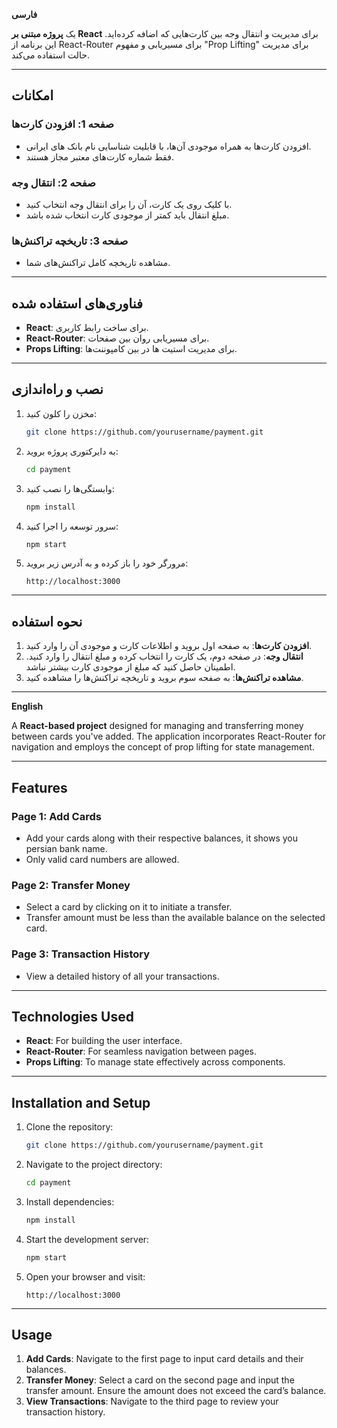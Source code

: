 
**فارسی**

یک **پروژه مبتنی بر React** برای مدیریت و انتقال وجه بین کارت‌هایی که اضافه کرده‌اید. این برنامه از React-Router برای مسیریابی و مفهوم "Prop Lifting" برای مدیریت حالت استفاده می‌کند.

---

## امکانات

### صفحه 1: افزودن کارت‌ها
- افزودن کارت‌ها به همراه موجودی آن‌ها، با قابلیت شناسایی نام بانک های ایرانی.
- فقط شماره کارت‌های معتبر مجاز هستند.

### صفحه 2: انتقال وجه
- با کلیک روی یک کارت، آن را برای انتقال وجه انتخاب کنید.
- مبلغ انتقال باید کمتر از موجودی کارت انتخاب شده باشد.

### صفحه 3: تاریخچه تراکنش‌ها
- مشاهده تاریخچه کامل تراکنش‌های شما.

---

## فناوری‌های استفاده شده
- **React**: برای ساخت رابط کاربری.
- **React-Router**: برای مسیریابی روان بین صفحات.
- **Props Lifting**: برای مدیریت استیت ها در بین کامپوننت‌ها.

---

## نصب و راه‌اندازی
1. مخزن را کلون کنید:
   ```bash
   git clone https://github.com/yourusername/payment.git
   ```
2. به دایرکتوری پروژه بروید:
   ```bash
   cd payment
   ```
3. وابستگی‌ها را نصب کنید:
   ```bash
   npm install
   ```
4. سرور توسعه را اجرا کنید:
   ```bash
   npm start
   ```
5. مرورگر خود را باز کرده و به آدرس زیر بروید:
   ```
   http://localhost:3000
   ```

---

## نحوه استفاده
1. **افزودن کارت‌ها**: به صفحه اول بروید و اطلاعات کارت و موجودی آن را وارد کنید.
2. **انتقال وجه**: در صفحه دوم، یک کارت را انتخاب کرده و مبلغ انتقال را وارد کنید. اطمینان حاصل کنید که مبلغ از موجودی کارت بیشتر نباشد.
3. **مشاهده تراکنش‌ها**: به صفحه سوم بروید و تاریخچه تراکنش‌ها را مشاهده کنید.

---

**English**

A **React-based project** designed for managing and transferring money between cards you've added. The application incorporates React-Router for navigation and employs the concept of prop lifting for state management.

---

## Features

### Page 1: Add Cards
- Add your cards along with their respective balances, it shows you persian bank name.
- Only valid card numbers are allowed.

### Page 2: Transfer Money
- Select a card by clicking on it to initiate a transfer.
- Transfer amount must be less than the available balance on the selected card.

### Page 3: Transaction History
- View a detailed history of all your transactions.

---

## Technologies Used
- **React**: For building the user interface.
- **React-Router**: For seamless navigation between pages.
- **Props Lifting**: To manage state effectively across components.

---

## Installation and Setup
1. Clone the repository:
   ```bash
   git clone https://github.com/yourusername/payment.git
   ```
2. Navigate to the project directory:
   ```bash
   cd payment
   ```
3. Install dependencies:
   ```bash
   npm install
   ```
4. Start the development server:
   ```bash
   npm start
   ```
5. Open your browser and visit:
   ```
   http://localhost:3000
   ```

---

## Usage
1. **Add Cards**: Navigate to the first page to input card details and their balances.
2. **Transfer Money**: Select a card on the second page and input the transfer amount. Ensure the amount does not exceed the card’s balance.
3. **View Transactions**: Navigate to the third page to review your transaction history.
